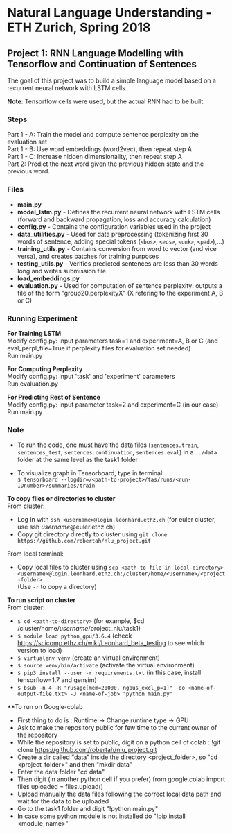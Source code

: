 # Natural Language Understanding - ETH Zurich, Spring 2018
## Project 1: RNN Language Modelling with Tensorflow and Continuation of Sentences

The goal of this project was to build a simple language model based on a recurrent neural network with LSTM cells.

**Note**: Tensorflow cells were used, but the actual RNN had to be built.

### Steps
Part 1 - A: Train the model and compute sentence perplexity on the evaluation set <br />
Part 1 - B: Use word embeddings (word2vec), then repeat step A <br />
Part 1 - C: Increase hidden dimensionality, then repeat step A <br />
Part 2: Predict the next word given the previous hidden state and the previous word.


### Files
- **main.py**
- **model_lstm.py** - Defines the recurrent neural network with LSTM cells
(forward and backward propagation, loss and accuracy calculation)
- **config.py** - Contains the configuration variables used in the project
- **data_utilities.py** - Used for data preprocessing (tokenizing first 30 words of sentence, adding special tokens
 (`<bos>`, `<eos>`, `<unk>`, `<pad>`),...)
- **training_utils.py** - Contains conversion from word to vector (and vice versa), and creates batches for training purposes
- **testing_utils.py** - Verifies predicted sentences are less than 30 words long and writes submission file
- **load_embeddings.py**
- **evaluation.py** - Used for computation of sentence perplexity: outputs a file of the form "group20.perplexityX" (X refering to the experiment A, B or C)

### Running Experiment
**For Training LSTM** <br />
Modify config.py: input parameters task=1 and experiment=A, B or C
(and eval_perpl_file=True if perplexity files for evaluation set needed) <br />
Run main.py

**For Computing Perplexity** <br />
Modify config.py: input 'task' and 'experiment' parameters <br />
Run evaluation.py

**For Predicting Rest of Sentence** <br />
Modify config.py: input parameter task=2 and experiment=C (in our case) <br />
Run main.py



### Note
- To run the code, one must have the data files (`sentences.train`, `sentences_test`, `sentences.continuation`, `sentences.eval`) in a `../data` folder at the same level as the task1 folder

- To visualize graph in Tensorboard, type in terminal:<br />
`$ tensorboard --logdir=/<path-to-project>/tas/runs/<run-IDnumber>/summaries/train`<br />

**To copy files or directories to cluster**<br/>
From cluster:
- Log in with `ssh <username>@login.leonhard.ethz.ch` (for euler cluster, use ssh *username*@euler.ethz.ch)
- Copy git directory directly to cluster using `git clone https://github.com/robertah/nlu_project.git` <br/>

From local terminal:
- Copy local files to cluster using `scp <path-to-file-in-local-directory> <username>@login.leonhard.ethz.ch:/cluster/home/<username>/<project-folder>` <br/>
  (Use `-r` to copy a directory)


**To run script on cluster** <br/>
From cluster:
- `$ cd <path-to-directory>` (for example, $cd /cluster/home/*username*/project_nlu/task1)
- `$ module load python_gpu/3.6.4` (check https://scicomp.ethz.ch/wiki/Leonhard_beta_testing to see which version to load)
- `$ virtualenv venv` (create an virtual environment)
- `$ source venv/bin/activate` (activate the virtual environment)
- `$ pip3 install --user -r requirements.txt` (in this case, install tensorflow=1.7 and gensim)
- `$ bsub -n 4 -R "rusage[mem=20000, ngpus_excl_p=1]" -oo <name-of-output-file.txt> -J <name-of-job> "python main.py"`

**To run on Google-colab
- First thing to do is : Runtime -> Change runtime type -> GPU 
- Ask to make the repository public for few time to the current owner of the repository
- While the repository is set to public, digit on a python cell of colab : !git clone https://github.com/robertah/nlu_project.git
- Create a dir called "data" inside the directory <project_folder>, so "cd <project_folder>" and then "mkdir data"
- Enter the data folder "cd data"
- Then digit (in another python cell if you prefer)
from google.colab import files
uploaded = files.upload() 
- Upload manually the data files following the correct local data path and wait for the data to be uploaded
- Go to the task1 folder and digit "!python main.py"
- In case some python module is not installed do "!pip install <module_name>"
